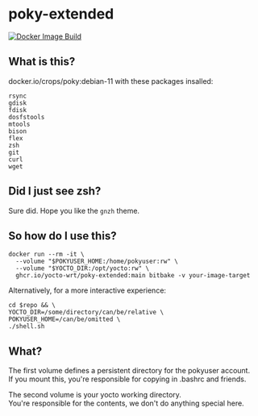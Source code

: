 # poky-extended

[![Docker Image Build](https://github.com/yocto-wrt/poky-extended/actions/workflows/docker-publish.yml/badge.svg)](https://github.com/yocto-wrt/poky-extended/actions/workflows/docker-publish.yml)

## What is this?

docker.io/crops/poky:debian-11 with these packages insalled:

```none
rsync 
gdisk 
fdisk 
dosfstools 
mtools 
bison 
flex 
zsh 
git 
curl 
wget
```

## Did I just see zsh?

Sure did. Hope you like the `gnzh` theme.

## So how do I use this?

```
docker run --rm -it \
  --volume "$POKYUSER_HOME:/home/pokyuser:rw" \
  --volume "$YOCTO_DIR:/opt/yocto:rw" \
  ghcr.io/yocto-wrt/poky-extended:main bitbake -v your-image-target
```

Alternatively, for a more interactive experience:
```
cd $repo && \
YOCTO_DIR=/some/directory/can/be/relative \
POKYUSER_HOME=/can/be/omitted \
./shell.sh
```

## What?

The first volume defines a persistent directory for the pokyuser account. \
If you mount this, you're responsible for copying in .bashrc and friends.

The second volume is your yocto working directory. \
You're responsible for the contents, we don't do anything special here.
